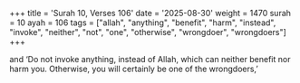 +++
title = 'Surah 10, Verses 106'
date = '2025-08-30'
weight = 1470
surah = 10
ayah = 106
tags = ["allah", "anything", "benefit", "harm", "instead", "invoke", "neither", "not", "one", "otherwise", "wrongdoer", "wrongdoers"]
+++

and ‘Do not invoke anything, instead of Allah, which can neither benefit nor harm you. Otherwise, you will certainly be one of the wrongdoers,’